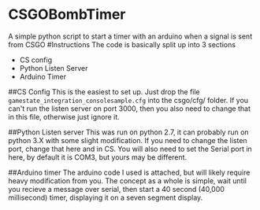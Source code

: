 # CSGOBombTimer
A simple python script to start a timer with an arduino when a signal is sent from CSGO
#Instructions
The code is basically split up into 3 sections
- CS config
- Python Listen Server
- Arduino Timer

##CS Config
This is the easiest to set up. Just drop the file `gamestate_integration_consolesample.cfg` into the csgo/cfg/ folder. If you can't run the listen server on port 3000, then you also need to change that in this file, otherwise just ignore it.

##Python Listen server
This was run on python 2.7, it can probably run on python 3.X with some slight modification. If you need to change the listen port, change that here and in CS. You will also need to set the Serial port in here, by default it is COM3, but yours may be different.

##Arduino timer
The arduino code I used is attached, but will likely require heavy modification from you. The concept as a whole is simple, wait until you recieve a message over serial, then start a 40 second (40,000 millisecond) timer, displaying it on a seven segment display. 
